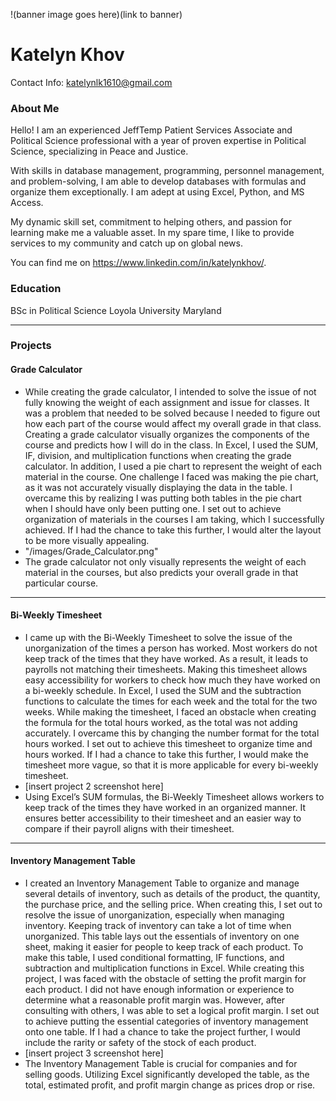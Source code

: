 !(banner image goes here)(link to banner)
# Katelyn Khov
Contact Info: katelynlk1610@gmail.com
### About Me 
Hello! I am an experienced JeffTemp Patient Services Associate and Political Science professional with a year of proven expertise in Political Science, specializing in Peace and Justice. 

With skills in database management, programming, personnel management, and problem-solving, I am able to develop databases with formulas and organize them exceptionally. I am adept at using Excel, Python, and MS Access. 

My dynamic skill set, commitment to helping others, and passion for learning make me a valuable asset. In my spare time, I like to provide services to my community and catch up on global news.

You can find me on https://www.linkedin.com/in/katelynkhov/.

### Education 
BSc in Political Science
Loyola University Maryland
***
### Projects

#### Grade Calculator
 - While creating the grade calculator, I intended to solve the issue of not fully knowing the weight of each assignment and issue for classes. It was a problem that needed to be solved because I needed to figure out how each part of the course would affect my overall grade in that class. Creating a grade calculator visually organizes the components of the course and predicts how I will do in the class. In Excel, I used the SUM, IF, division, and multiplication functions when creating the grade calculator. In addition, I used a pie chart to represent the weight of each material in the course. One challenge I faced was making the pie chart, as it was not accurately visually displaying the data in the table. I overcame this by realizing I was putting both tables in the pie chart when I should have only been putting one. I set out to achieve organization of materials in the courses I am taking, which I successfully achieved. If I had the chance to take this further, I would alter the layout to be more visually appealing.
 - "/images/Grade_Calculator.png"
 - The grade calculator not only visually represents the weight of each material in the courses, but also predicts your overall grade in that particular course. 

***
#### Bi-Weekly Timesheet
 - I came up with the Bi-Weekly Timesheet to solve the issue of the unorganization of the times a person has worked. Most workers do not keep track of the times that they have worked. As a result, it leads to payrolls not matching their timesheets. Making this timesheet allows easy accessibility for workers to check how much they have worked on a bi-weekly schedule. In Excel, I used the SUM and the subtraction functions to calculate the times for each week and the total for the two weeks. While making the timesheet, I faced an obstacle when creating the formula for the total hours worked, as the total was not adding accurately. I overcame this by changing the number format for the total hours worked. I set out to achieve this timesheet to organize time and hours worked. If I had a chance to take this further, I would make the timesheet more vague, so that it is more applicable for every bi-weekly timesheet.
 - [insert project 2 screenshot here]
 - Using Excel’s SUM formulas, the Bi-Weekly Timesheet allows workers to keep track of the times they have worked in an organized manner. It ensures better accessibility to their timesheet and an easier way to compare if their payroll aligns with their timesheet. 

***
#### Inventory Management Table
 - I created an Inventory Management Table to organize and manage several details of inventory, such as details of the product, the quantity, the purchase price, and the selling price. When creating this, I set out to resolve the issue of unorganization, especially when managing inventory. Keeping track of inventory can take a lot of time when unorganized. This table lays out the essentials of inventory on one sheet, making it easier for people to keep track of each product. To make this table, I used conditional formatting, IF functions, and subtraction and multiplication functions in Excel. While creating this project, I was faced with the obstacle of setting the profit margin for each product. I did not have enough information or experience to determine what a reasonable profit margin was. However, after consulting with others, I was able to set a logical profit margin. I set out to achieve putting the essential categories of inventory management onto one table. If I had a chance to take the project further, I would include the rarity or safety of the stock of each product. 
 - [insert project 3 screenshot here]
 - The Inventory Management Table is crucial for companies and for selling goods. Utilizing Excel significantly developed the table, as the total, estimated profit, and profit margin change as prices drop or rise. 

